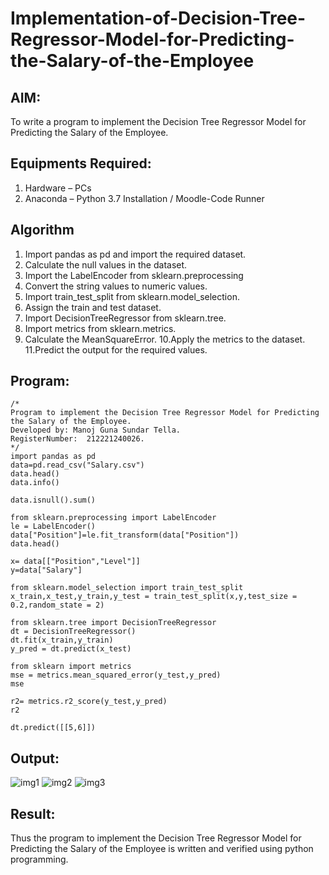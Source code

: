 # Implementation-of-Decision-Tree-Regressor-Model-for-Predicting-the-Salary-of-the-Employee

## AIM:
To write a program to implement the Decision Tree Regressor Model for Predicting the Salary of the Employee.

## Equipments Required:
1. Hardware – PCs
2. Anaconda – Python 3.7 Installation / Moodle-Code Runner

## Algorithm
1. Import pandas as pd and import the required dataset.
2. Calculate the null values in the dataset.
3. Import the LabelEncoder from sklearn.preprocessing
4. Convert the string values to numeric values.
5. Import train_test_split from sklearn.model_selection.
6. Assign the train and test dataset.
7. Import DecisionTreeRegressor from sklearn.tree.
8. Import metrics from sklearn.metrics.
9. Calculate the MeanSquareError.
10.Apply the metrics to the dataset.
11.Predict the output for the required values. 

## Program:
```
/*
Program to implement the Decision Tree Regressor Model for Predicting the Salary of the Employee.
Developed by: Manoj Guna Sundar Tella.
RegisterNumber:  212221240026.
*/
import pandas as pd
data=pd.read_csv("Salary.csv")
data.head()
data.info()

data.isnull().sum()

from sklearn.preprocessing import LabelEncoder
le = LabelEncoder()
data["Position"]=le.fit_transform(data["Position"])
data.head()

x= data[["Position","Level"]]
y=data["Salary"]

from sklearn.model_selection import train_test_split
x_train,x_test,y_train,y_test = train_test_split(x,y,test_size = 0.2,random_state = 2)

from sklearn.tree import DecisionTreeRegressor
dt = DecisionTreeRegressor()
dt.fit(x_train,y_train)
y_pred = dt.predict(x_test)

from sklearn import metrics
mse = metrics.mean_squared_error(y_test,y_pred)
mse

r2= metrics.r2_score(y_test,y_pred)
r2

dt.predict([[5,6]])
```

## Output:
![img1](https://user-images.githubusercontent.com/94883876/169478843-d378bf7a-e7cc-43b2-911e-9f176b4fcf96.png)
![img2](https://user-images.githubusercontent.com/94883876/169478857-ed197900-13a2-4095-9a34-09f7034874b9.png)
![img3](https://user-images.githubusercontent.com/94883876/169478890-3a282fc4-4af4-4e7b-a1a6-d6fcb3e236bf.png)


## Result:
Thus the program to implement the Decision Tree Regressor Model for Predicting the Salary of the Employee is written and verified using python programming.
